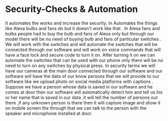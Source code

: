# Security-Checks & Automation
It automates the works and increase the security.
In Automates the things like Alexa bulbs and fans do but it doesn't work like that . In Alexa fans and bulbs people had to buy the bulb and fans of Alexa only but through our model there will be no need of buying bulb and fans of particular switches .
We will work with the switches and will automate the switches that will be connected through our software and will work on voice commands that will have a face lock and secure code to turn it on. After turning it on we can automate the switches that can be used with our phone only there will be no need to turn on any switches by physical press.
In security terms we will have our cameras at the main door connected through our software and our software will have the data of our know persons that we will provide to our software like we upload photo on social media platforms  with captions . Suppose we have a person whose data is saved in our software and he comes at door then our software will automatically detect him and tell us his or her name that is saved in our data ,it will tell the number of persons out there  ,if any unknown person is there then it will capture image and show it on mobile screen the through that we can talk to the person with the speaker and microphone installed at door.
